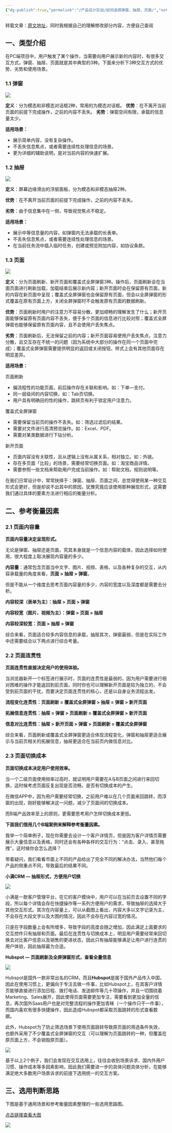 ```yaml
---
{"dg-publish":true,"permalink":"/产品设计实战/如何选择弹窗、抽屉、页面/","noteIcon":"","created":"2023-10-12T20:52:58.526+08:00"}
---
```



转载文章：[原文地址](https://zhuanlan.zhihu.com/p/603877132)，同时我根据自己的理解修改部分内容，方便自己查阅

## **一、类型介绍**

在PC端项目中，用户触发了某个操作，当需要向用户展示新的内容时，有很多交互方式，弹窗、抽屉、页面就是其中典型的3种。下面来分析下3种交互方式的优势、劣势和使用场景。

### **1.1 弹窗**

![](https://pic3.zhimg.com/80/v2-b42b32cb379f8e915c8e71530eee0482_1440w.webp)

**定义**：分为模态和非模态对话框2种，常用的为模态对话框。
**优势**：在不离开当前页面的前提下完成操作，之前的内容不丢失。
**劣势**：弹窗空间有限，承载的信息量太少。

**适用场景：**
- 展示简单内容，没有复杂操作。
- 不丢失信息焦点，或者需要连续性处理信息的场景。
- 更为详细的辅助说明，是对当前内容的快速扩展。

### **1.2 抽屉**

![](https://pic2.zhimg.com/80/v2-1b1a25854c5f4aec05547b191e03a601_1440w.webp)

**定义**：屏幕边缘滑出的浮层面板，分为模态和非模态抽屉2种。

**优势**：在不离开当前页面的前提下完成操作，之前的内容不丢失。

**劣势**：由于信息集中在一侧，导致视觉焦点不稳定。

**适用场景：**

- 展示中等信息量的内容，如弹窗内无法承载的长表单。
- 不丢失信息焦点，或者需要连续性处理信息的场景。
- 在当前任务流中插入临时任务，创建或预览附加内容，如协议条款。


### **1.3 页面**

![](https://pic1.zhimg.com/80/v2-427724f72a1c7e885916a1e0629d29cc_1440w.webp)

**定义**：分为页面刷新、新开页面和覆盖式全屏弹窗3种。操作后，页面刷新会在当面页面进行刷新加载，加载结束后展示新内容；新开页面时会在保留原有页面，新的内容在新页面中呈现；覆盖式全屏弹窗也会保留原有页面，但会以全屏弹窗的形式覆盖在原有页面上方，关闭全屏弹窗时不会触发原有页面的数据刷新。

**优势**：页面刷新时用户的注意力不容易分散，更加顺畅的理解发生了什么；新开页面能够保留原有页面内容不丢失，便于多个页面的信息进行比较对照；覆盖式全屏弹窗也能够保留原有页面内容，且不会使用户丢失焦点。

**劣势**：页面刷新后，无法保留之前的内容；新开页面容易使用户丢失焦点，注意力分散，且交互存在不统一的问题（因为系统中大部分的操作在同一个页面中完成）；覆盖式全屏弹窗需要提供明显的返回或关闭按钮，样式上会有其他页面存在明显差异。

**适用场景：**

页面刷新

- 偏流程性的功能页面，前后操作存在关联和影响。如：下单—支付。
- 同一层级间的内容切换，如：Tab页切换。
- 用户具有明确目的性的操作，跳转页有利于锁定用户注意力。

覆盖式全屏弹窗

- 需要保留当前页的操作不丢失。如：筛选过滤后的结果。
- 需要对文件进行高清预览操作。如：Excel、PDF。
- 需要对某类数据进行下钻分析。

新开页面

- 页面内容没有关联性，且从逻辑上没有从属关系，相对独立。如：外链。
- 存在多页面「比较」的场景，需要经常切换页面。如：淘宝商品详情。
- 需要参照一些文档来帮助用户完成当前操作。如：帮助文档，规则说明等。

在我们日常设计中，常常抉择于：弹窗、抽屉、页面之间，总觉得使用某一种交互形式会更好，但是却说不出其中的原因，犹豫究竟应该使用那种展现形式，这需要我们通过具体的要素方法进行相应的衡量分析。

## **二、参考衡量因素**

### **2.1 页面内容量**

**页面内容量决定呈现形式。**

无论是弹窗、抽屉还是页面，究其本身就是一个信息内容的载体，因此选择如何使用，很大程度上取决展现内容量的多少。

**内容量**：通常包含页面当中文字、图片、视频、表格、以及各种复杂的交互，从内容承载量的角度来看，**页面 > 抽屉 > 弹窗**。

但是不能从一个维度去思考页面内容量的多少，内容的宽度以及深度都是需要去分析。

**内容较深（表单为主）：抽屉 > 页面 > 弹窗**

**内容较宽（图片、视频为主）：弹窗 > 页面 > 抽屉**

**内容较深较宽：页面 > 抽屉 > 弹窗**

综合来看，页面适合较多内容信息的承载，抽屉其次，弹窗最弱，但是在实际工作中还需要结合以下两点进行综合考量。

### **2.2 页面连贯性**

**页面连贯性直接决定用户的使用体验。**

当浏览器新开一个标签进行展示时，页面的连贯性是最弱的，因为用户需要进行相对困难的操作才能返回到前页面，同时你也可以理解新开页面是较为独立的，不会受到前页面的干扰，而要决定页面连贯性的核心，还是以自身业务流程出发。

**流程变化连贯性：页面刷新 = 覆盖式全屏弹窗 > 抽屉 = 弹窗 > 新开页面**

**拓展信息连贯性：抽屉 = 弹窗 > 页面刷新 = 覆盖式全屏弹窗 > 新开页面**

**信息对比连贯性：抽屉 > 新开页面 > 弹窗 > 页面刷新 = 覆盖式全屏弹窗**

综合来看，页面刷新或覆盖式全屏弹窗更适合体现流程变化，弹窗和抽屉更适合展示与当前页相关的拓展信息，抽屉更适合在当前页内做信息对比。

### **2.3 页面切换成本**

**页面切换成本决定用户使用效率。**

当一个二级页面使用频率过高时，就证明用户需要在A与B页面之间进行来回切换，这时候考虑页面反复出现是否流畅，是否有切换成本的产生。

在微信APP中，因为用户需要经常切换，之前用户难以在几个页面来回跳转，而浮窗的出现，刚好能够解决这一问题，减少了页面间的切换成本。

而B端产品效率至上的原则，更需要思考用户怎样切换成本更低。

**下面我们借用几个B端案例来解释参考衡量因素。**

我举一个简单例子，现在你需要去设计一个客户详情页，但是因为客户详情页需要展示大量信息以及表格，同时还会有各种各样的交互行为：“点击、录入、甚至拖拽”，这时候你会怎么选择？

带着疑问，我们看看市面上不同的产品给出了完全不同的解决办法，当然他们每个产品的侧重点不同，导致最后的结果不同。

**小满CRM — 抽屉形式，方便用户切换**

![](https://pic2.zhimg.com/80/v2-e4c34ec748627c5ea4604746402ad7f5_1440w.webp)

小满是一款客户管理平台，在它的客户模块中，用户可以在当前页去设置不同的字段，所以每个详情会存在快捷操作等一系列方便用户的需求，导致抽屉的选择大于其他交互形式。其次在内容量上，可以从截图上看出，内容大多以文字记录为主，不会存在大段文字以及大图的情况，因此不会存在内容过宽的情况。

只是在字段数量上会有所增多，导致字段的高度会随之增加，因此满足上面要求的交互控件只有抽屉和页面。最后在连贯性与切换成本上，明显用户需要经常来回切换去对比客户信息以及销售的更进状态，因此只有抽屉能够满足让用户进行连贯的用户体验，因此抽屉最为合适。

**Hubspot — 页面刷新及全屏弹窗形式，查看全量信息**

![](https://pic3.zhimg.com/80/v2-4c64ef3a4a5764592aa33e0ad2e8c732_1440w.webp)

Hubspot是国外一款非常出名的CRM，而且**Hubspot**是属于国外产品传入中国，因此在使用习惯上，更偏向于专注去做一件事，比如Hubspot上，在其客户详情页能够直接进行添加日程、拨打电话、发送邮件等几十项操作，并且一切围绕着Marketing、Sales展开，因此使得页面需要更加专注，需要看到更加全量的信息，再次国外Saas用户也是对完整流程的操作更加青睐（一个操作只干一件事），而国内喜欢有很多快捷操作，因此造成Hubspot都采取页面跳转的形式查看数据。

此外，Hubspot为了防止筛选场景下使用页面跳转导致原页面的筛选条件失效，也额外采用了不少覆盖式全屏弹窗的交互（可以理解为页面跳转的一种，但覆盖在原页面上方，不会销毁原页面）。

![](https://pic4.zhimg.com/80/v2-efca7fa4d1e645389c8e6583df4aaf73_1440w.webp)

基于以上2个例子，我们会发现在交互选用上，往往会收到场景诉求、国内外用户习惯、操作成本等多因素影响，因此我们需要进一步的具体问题具体分析，在能够满足绝大多数用户场景诉求的前提下选用统一的交互方案。

## **三、选用判断思路**

下图是基于通用场景和参考衡量因素整理的一些选用思路图。

[点击链接查看大图](https://www.figma.com/file/irQBY4DNcQlp5ouoBiA0b3/%E5%BC%B9%E7%AA%97-%26-%E6%8A%BD%E5%B1%89-%26-%E9%A1%B5%E9%9D%A2%E7%9A%84%E4%BD%BF%E7%94%A8?node-id=0%3A1&t=6y7222NzB8VsUT8a-1)

![](https://pic4.zhimg.com/80/v2-561d6791b2053c18a682384f6dcf71a3_1440w.webp)